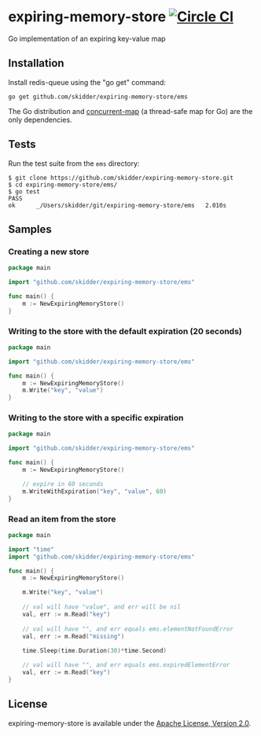 expiring-memory-store [![Circle CI](https://circleci.com/gh/skidder/expiring-memory-store/tree/master.png?style=badge)](https://circleci.com/gh/skidder/expiring-memory-store/tree/master)
=====================

Go implementation of an expiring key-value map

Installation
------------

Install redis-queue using the "go get" command:

    go get github.com/skidder/expiring-memory-store/ems

The Go distribution and [concurrent-map](https://github.com/streamrail/concurrent-map) (a thread-safe map for Go) are the only dependencies.


Tests
-----
Run the test suite from the ```ems``` directory:

```shell
$ git clone https://github.com/skidder/expiring-memory-store.git
$ cd expiring-memory-store/ems/
$ go test
PASS
ok  	_/Users/skidder/git/expiring-memory-store/ems	2.010s
```

Samples
-------

### Creating a new store

```go
package main

import "github.com/skidder/expiring-memory-store/ems"

func main() {
	m := NewExpiringMemoryStore()
}
```


### Writing to the store with the default expiration (20 seconds)

```go
package main

import "github.com/skidder/expiring-memory-store/ems"

func main() {
	m := NewExpiringMemoryStore()
	m.Write("key", "value")
}
```

### Writing to the store with a specific expiration

```go
package main

import "github.com/skidder/expiring-memory-store/ems"

func main() {
	m := NewExpiringMemoryStore()

	// expire in 60 seconds
	m.WriteWithExpiration("key", "value", 60)
}
```

### Read an item from the store

```go
package main

import "time"
import "github.com/skidder/expiring-memory-store/ems"

func main() {
	m := NewExpiringMemoryStore()

	m.Write("key", "value")
	
	// val will have "value", and err will be nil
	val, err := m.Read("key")
	
 	// val will have "", and err equals ems.elementNotFoundError
	val, err := m.Read("missing")
  
	time.Sleep(time.Duration(30)*time.Second)

	// val will have "", and err equals ems.expiredElementError
	val, err := m.Read("key")
}
```

License
-------

expiring-memory-store is available under the [Apache License, Version 2.0](http://www.apache.org/licenses/LICENSE-2.0.html).
